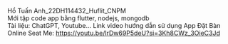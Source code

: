 Hồ Tuấn Anh_22DH114432_Huflit_CNPM <br>
Mới tập code app bằng flutter, nodejs, mongodb <br>
Tài liệu: ChatGPT, Youtube...
Link video hướng dẫn sử dụng App Đặt Bàn Online Seat Me: https://youtu.be/lrDw69P5deU?si=3Kh8CWz_3OieC3Jd
